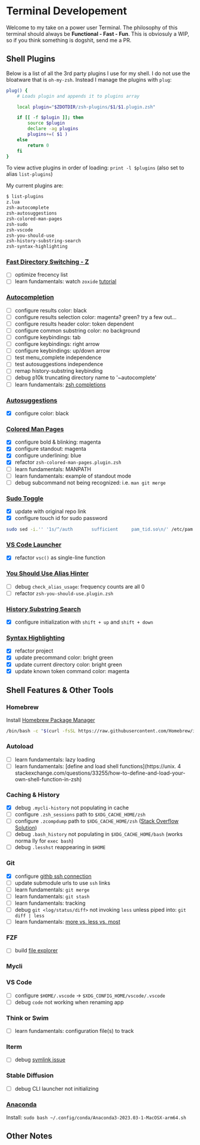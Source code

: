 # Terminal Developement

Welcome to my take on a power user Terminal. 
The philosophy of this terminal should always be **Functional - Fast - Fun**. 
This is obviosuly a WIP, so if you think something is dogshit, send me a PR.

## Shell Plugins

Below is a list of all the 3rd party plugins I use for my shell. I do not use the bloatware that is `oh-my-zsh`. Instead I manage the plugins with `plug`:

```zsh
plug() {
    # Loads plugin and appends it to plugins array

    local plugin="$ZDOTDIR/zsh-plugins/$1/$1.plugin.zsh"

    if [[ -f $plugin ]]; then
        source $plugin
        declare -ag plugins
        plugins+=( $1 )
    else
        return 0
    fi
}
```

To view active plugins in order of loading: `print -l $plugins` (also set to alias `list-plugins`)

My current plugins are:

```zsh
$ list-plugins
z.lua
zsh-autocomplete
zsh-autosuggestions
zsh-colored-man-pages
zsh-sudo
zsh-vscode
zsh-you-should-use
zsh-history-substring-search
zsh-syntax-highlighting
```

### [Fast Directory Switching - Z](https://github.com/vivek-x-jha/z.lua)

- [ ] optimize frecency list
- [ ] learn fundamentals: watch `zoxide` [tutorial](https://youtu.be/aghxkpyRVDY?si=jBZuI3aLJf1nl_po)

### [Autocompletion](https://github.com/marlonrichert/zsh-autocomplete)

- [ ] configure results color: black 
- [ ] configure results selection color: magenta? green? try a few out...
- [ ] configure results header color: token dependent
- [ ] configure common substring color: no background
- [ ] configure keybindings: tab
- [ ] configure keybindings: right arrow
- [ ] configure keybindings: up/down arrow
- [ ] test menu_complete independence
- [ ] test autosuggestions independence
- [ ] remap history-substring keybinding
- [ ] debug p10k truncating directory name to '~autocomplete'
- [ ] learn fundamentals: [zsh completions](https://thevaluable.dev/zsh-completion-guide-examples/)

### [Autosuggestions](https://github.com/vivek-x-jha/zsh-autosuggestions)

- [x] configure color: black

### [Colored Man Pages](https://github.com/ohmyzsh/ohmyzsh/tree/master/plugins/colored-man-pages)

- [x] configure bold & blinking: magenta
- [x] configure standout: magenta
- [x] configure underlining: blue
- [x] refactor `zsh-colored-man-pages.plugin.zsh`
- [ ] learn fundamentals: MANPATH
- [ ] learn fundamentals: example of standout mode
- [ ] debug subcommand not being recognized: i.e. `man git merge`

### [Sudo Toggle](https://github.com/ohmyzsh/ohmyzsh/blob/master/plugins/sudo)

- [x] update with original repo link
- [x] configure touch id for sudo password

```zsh
sudo sed -i.'' '1s/^/auth       sufficient     pam_tid.so\n/' /etc/pam.d/sudo
```

### [VS Code Launcher](https://github.com/ohmyzsh/ohmyzsh/blob/master/plugins/vscode)

- [x] refactor `vsc()` as single-line function

### [You Should Use Alias Hinter](https://github.com/vivek-x-jha/zsh-you-should-use)

- [ ] debug `check_alias_usage`: frequency counts are all 0
- [ ] refactor `zsh-you-should-use.plugin.zsh`

### [History Substring Search](https://github.com/vivek-x-jha/zsh-history-substring-search)

- [x] configure initialization with `shift + up` and `shift + down`

### [Syntax Highlighting](https://github.com/vivek-x-jha/zsh-syntax-highlighting)

- [x] refactor project
- [x] update precommand color: bright green
- [x] update current directory color: bright green
- [x] update known token command color: magenta

## Shell Features & Other Tools 

### Homebrew

Install [Homebrew Package Manager](https://brew.sh/)

```sh
/bin/bash -c "$(curl -fsSL https://raw.githubusercontent.com/Homebrew/install/HEAD/install.sh)"
```

### Autoload

- [ ] learn fundamentals: lazy loading
- [ ] learn fundamentals: [define and load shell functions](https://unix.
  4 stackexchange.com/questions/33255/how-to-define-and-load-your-own-shell-function-in-zsh)

### Caching & History

- [x] debug `.mycli-history` not populating in cache
- [ ] configure `.zsh_sessions` path to `$XDG_CACHE_HOME/zsh`
- [ ] configure `.zcompdump` path to `$XDG_CACHE_HOME/zsh` ([Stack Overflow Solution](https://superuser.com/a/1785259/930403))
- [ ] debug `.bash_history` not populating in `$XDG_CACHE_HOME/bash` (works norma    lly for `exec bash`)
- [ ] debug `.lesshst` reappearing in `$HOME`

### Git

- [x] configure [githb ssh connection](https://docs.github.com/en/authentication/connecting-to-github-with-ssh)
- [ ] update submodule urls to use `ssh` links
- [ ] learn fundamentals: `git merge`
- [ ] learn fundamentals: `git stash`
- [ ] learn fundamentals: tracking
- [ ] debug `git <log/status/diff>` not invoking `less` unless piped into: `git diff | less`
- [ ] learn fundamentals: [more vs. less vs. most](https://www.baeldung.com/linux/more-less-most-commands)

### FZF

- [ ] build [file explorer](https://thevaluable.dev/practical-guide-fzf-example/)

### Mycli


### VS Code

- [ ] configure `$HOME/.vscode` -> `$XDG_CONFIG_HOME/vscode/.vscode`
- [ ] debug `code` not working when renaming app

### Think or Swim

- [ ] learn fundamentals: configuration file(s) to track

### Iterm

- [ ] debug [symlink issue](https://stackoverflow.com/questions/78105340/iterm2-keeps-recreating-symlink)

### Stable Diffusion

- [ ] debug CLI launcher not initializing

### [Anaconda](https://www.anaconda.com/download#downloads)

Install: `sudo bash ~/.config/conda/Anaconda3-2023.03-1-MacOSX-arm64.sh`

## Other Notes


